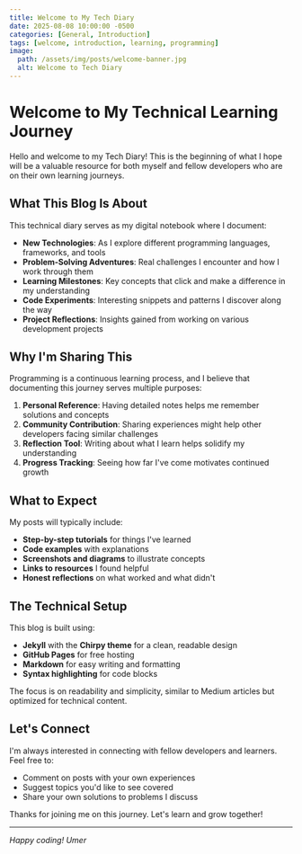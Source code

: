 ```yaml
---
title: Welcome to My Tech Diary
date: 2025-08-08 10:00:00 -0500
categories: [General, Introduction]
tags: [welcome, introduction, learning, programming]
image:
  path: /assets/img/posts/welcome-banner.jpg
  alt: Welcome to Tech Diary
---
```


# Welcome to My Technical Learning Journey

Hello and welcome to my Tech Diary! This is the beginning of what I hope will be a valuable resource for both myself and fellow developers who are on their own learning journeys.

## What This Blog Is About

This technical diary serves as my digital notebook where I document:

- **New Technologies**: As I explore different programming languages, frameworks, and tools
- **Problem-Solving Adventures**: Real challenges I encounter and how I work through them
- **Learning Milestones**: Key concepts that click and make a difference in my understanding
- **Code Experiments**: Interesting snippets and patterns I discover along the way
- **Project Reflections**: Insights gained from working on various development projects

## Why I'm Sharing This

Programming is a continuous learning process, and I believe that documenting this journey serves multiple purposes:

1. **Personal Reference**: Having detailed notes helps me remember solutions and concepts
2. **Community Contribution**: Sharing experiences might help other developers facing similar challenges
3. **Reflection Tool**: Writing about what I learn helps solidify my understanding
4. **Progress Tracking**: Seeing how far I've come motivates continued growth

## What to Expect

My posts will typically include:

- **Step-by-step tutorials** for things I've learned
- **Code examples** with explanations
- **Screenshots and diagrams** to illustrate concepts
- **Links to resources** I found helpful
- **Honest reflections** on what worked and what didn't

## The Technical Setup

This blog is built using:
- **Jekyll** with the **Chirpy theme** for a clean, readable design
- **GitHub Pages** for free hosting
- **Markdown** for easy writing and formatting
- **Syntax highlighting** for code blocks

The focus is on readability and simplicity, similar to Medium articles but optimized for technical content.

## Let's Connect

I'm always interested in connecting with fellow developers and learners. Feel free to:

- Comment on posts with your own experiences
- Suggest topics you'd like to see covered
- Share your own solutions to problems I discuss

Thanks for joining me on this journey. Let's learn and grow together!

---

*Happy coding!*
*Umer*
